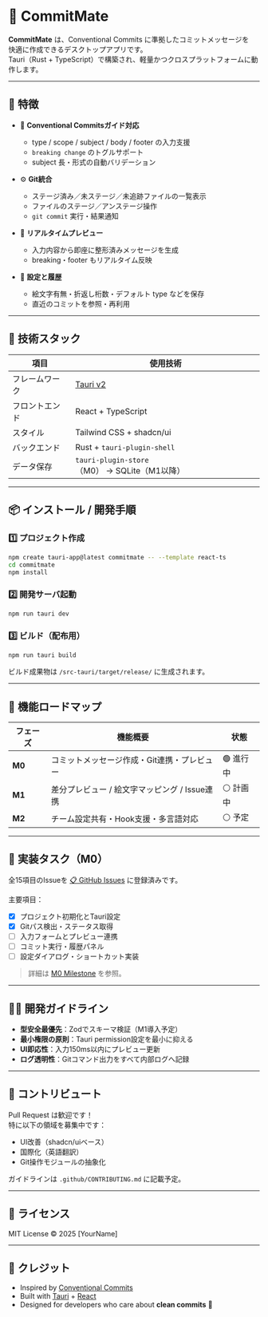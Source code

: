 # 🧩 CommitMate

**CommitMate** は、Conventional Commits に準拠したコミットメッセージを  
快適に作成できるデスクトップアプリです。  
Tauri（Rust + TypeScript）で構築され、軽量かつクロスプラットフォームに動作します。

---

## 🚀 特徴

- 🧠 **Conventional Commitsガイド対応**  
  - type / scope / subject / body / footer の入力支援  
  - `breaking change` のトグルサポート  
  - subject 長・形式の自動バリデーション  

- ⚙️ **Git統合**  
  - ステージ済み／未ステージ／未追跡ファイルの一覧表示  
  - ファイルのステージ／アンステージ操作  
  - `git commit` 実行・結果通知  

- 👀 **リアルタイムプレビュー**  
  - 入力内容から即座に整形済みメッセージを生成  
  - breaking・footer もリアルタイム反映  

- 💾 **設定と履歴**  
  - 絵文字有無・折返し桁数・デフォルト type などを保存  
  - 直近のコミットを参照・再利用  

---

## 🧰 技術スタック

| 項目 | 使用技術 |
|------|-----------|
| フレームワーク | [Tauri v2](https://tauri.app/v2/) |
| フロントエンド | React + TypeScript |
| スタイル | Tailwind CSS + shadcn/ui |
| バックエンド | Rust + `tauri-plugin-shell` |
| データ保存 | `tauri-plugin-store`（M0） → SQLite（M1以降） |

---

## 📦 インストール / 開発手順

### 1️⃣ プロジェクト作成

```bash
npm create tauri-app@latest commitmate -- --template react-ts
cd commitmate
npm install
```

### 2️⃣ 開発サーバ起動

```bash
npm run tauri dev
```

### 3️⃣ ビルド（配布用）

```bash
npm run tauri build
```

ビルド成果物は `/src-tauri/target/release/` に生成されます。

---

## 🧩 機能ロードマップ

| フェーズ | 機能概要 | 状態 |
|-----------|-----------|------|
| **M0** | コミットメッセージ作成・Git連携・プレビュー | 🟢 進行中 |
| **M1** | 差分プレビュー / 絵文字マッピング / Issue連携 | ⚪ 計画中 |
| **M2** | チーム設定共有・Hook支援・多言語対応 | ⚪ 予定 |

---

## 🧪 実装タスク（M0）

全15項目のIssueを [📋 GitHub Issues](../../issues) に登録済みです。

主要項目：
- [x] プロジェクト初期化とTauri設定  
- [x] Gitパス検出・ステータス取得  
- [ ] 入力フォームとプレビュー連携  
- [ ] コミット実行・履歴パネル  
- [ ] 設定ダイアログ・ショートカット実装  

> 詳細は [M0 Milestone](../../milestone/1) を参照。

---

## 🧑‍💻 開発ガイドライン

- **型安全最優先**：Zodでスキーマ検証（M1導入予定）  
- **最小権限の原則**：Tauri permission設定を最小に抑える  
- **UI即応性**：入力150ms以内にプレビュー更新  
- **ログ透明性**：Gitコマンド出力をすべて内部ログへ記録  

---

## 🧭 コントリビュート

Pull Request は歓迎です！  
特に以下の領域を募集中です：
- UI改善（shadcn/uiベース）
- 国際化（英語翻訳）
- Git操作モジュールの抽象化

ガイドラインは `.github/CONTRIBUTING.md` に記載予定。

---

## 📄 ライセンス

MIT License © 2025 [YourName]

---

## 🌟 クレジット

- Inspired by [Conventional Commits](https://www.conventionalcommits.org/)  
- Built with [Tauri](https://tauri.app/) + [React](https://react.dev/)  
- Designed for developers who care about **clean commits** 🧹

